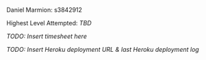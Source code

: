 Daniel Marmion: s3842912

Highest Level Attempted: *TBD*

*TODO: Insert timesheet here*

*TODO: Insert Heroku deployment URL & last Heroku deployment log*